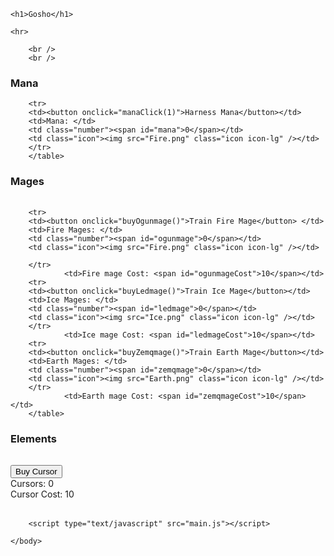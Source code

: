 <html>
	<head>
		<link rel="stylesheet" type="text/css" href="interface.css" />
	</head>
	<body>
	
	<h1>Gosho</h1>
	
	<hr>
	
	    <br />
		<br />
		
<div id="manas">
	<div id="manasContainer">
		<div id="basicManasContainer">
			<h3>Mana</h3>
			<table id="basicManas">	
			
		<tr>
		<td><button onclick="manaClick(1)">Harness Mana</button></td>
		<td>Mana: </td>
		<td class="number"><span id="mana">0</span></td>
		<td class="icon"><img src="Fire.png" class="icon icon-lg" /></td>
		</tr>		
        </table>

	
<div id="mages">
	<div id="magesContainer">
		<div id="basicMagesContainer">
			<h3>Mages</h3>
			<table id="basicMages">	
			
		<tr>
		<td><button onclick="buyOgunmage()">Train Fire Mage</button> </td>
		<td>Fire Mages: </td> 
		<td class="number"><span id="ogunmage">0</span></td>
		<td class="icon"><img src="Fire.png" class="icon icon-lg" /></td>

		</tr>
				<td>Fire mage Cost: <span id="ogunmageCost">10</span></td>
		<tr>
		<td><button onclick="buyLedmage()">Train Ice Mage</button></td>
		<td>Ice Mages: </td>
		<td class="number"><span id="ledmage">0</span></td>
		<td class="icon"><img src="Ice.png" class="icon icon-lg" /></td>
		</tr>
				<td>Ice mage Cost: <span id="ledmageCost">10</span></td>
		<tr>
		<td><button onclick="buyZemqmage()">Train Earth Mage</button></td>
		<td>Earth Mages: </td>
		<td class="number"><span id="zemqmage">0</span></td>
		<td class="icon"><img src="Earth.png" class="icon icon-lg" /></td>
		</tr>
				<td>Earth mage Cost: <span id="zemqmageCost">10</span></td>
		</table>



<div id="Elements">
	<div id="elementsContainer">
		<div id="elementsManasContainer">
			<h3>Elements</h3>
			<table id="basicelements">	
	<tr>
	<button onclick="buyOgun()">Buy Cursor</button>
		<br />
		Cursors: <span id="ogun">0</span>
		<br />
		Cursor Cost: <span id="ogunCost">10</span>
		</tr>		
        </table>
		
		<script type="text/javascript" src="main.js"></script>
		
	</body>
</html>
